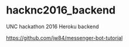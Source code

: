 # hacknc2016_backend
UNC hackathon 2016 Heroku backend

https://github.com/jw84/messenger-bot-tutorial
